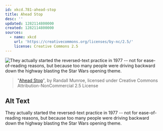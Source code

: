 ```yaml
---
id: xkcd.781-ahead-stop
title: Ahead Stop
desc: ''
updated: 1282114800000
created: 1282114800000
sources:
  - name: xkcd
    url: 'https://creativecommons.org/licenses/by-nc/2.5/'
    license: Creative Commons 2.5
---
```

![They actually started the reversed-text practice in 1977 -- not for ease-of-reading reasons, but because too many people were driving backward down the highway blasting the Star Wars opening theme.](https://imgs.xkcd.com/comics/ahead_stop.png)
> "[Ahead Stop](https://xkcd.com/781/)", by Randall Munroe, licensed under Creative Commons Attribution-NonCommercial 2.5 License

## Alt Text
They actually started the reversed-text practice in 1977 -- not for ease-of-reading reasons, but because too many people were driving backward down the highway blasting the Star Wars opening theme.
